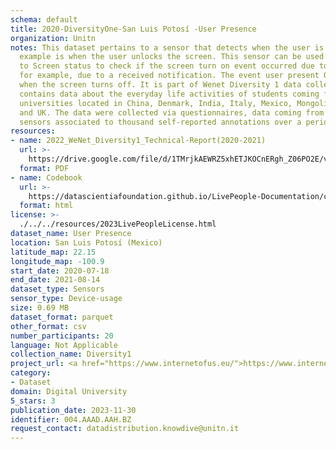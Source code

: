 ```yaml
---
schema: default
title: 2020-DiversityOne-San Luis Potosí -User Presence
organization: Unitn
notes: This dataset pertains to a sensor that detects when the user is present. An
  example is when the user unlocks the screen. This sensor can be used in comparison
  to Screen status to check if the screen turn on event occurred due to the user or,
  for example, due to a received notification. The event user present OFF is simply
  when the screen turns off. It is part of Wenet Diversity 1 data collection, which
  contains data about the everyday life activities of students coming from 8 different
  universities located in China, Denmark, India, Italy, Mexico, Mongolia, Paraguay
  and UK. The data were collected via questionnaires, data coming from 27 smartphone
  sensors associated to thousand self-reported annotations over a period of 4 weeks.
resources:
- name: 2022_WeNet_Diversity1_Technical-Report(2020-2021)
  url: >-
    https://drive.google.com/file/d/1TMrjkAEWRZ5xhETJKOCnERgh_Z06PO2E/view?usp=drive_link
  format: PDF
- name: Codebook
  url: >-
    https://datascientiafoundation.github.io/LivePeople-Documentation/codebooks/2020_DV1_San-Luis-Potosi_userpresence.html
  format: html
license: >-
  ./../../resources/2023LivePeopleLicense.html
dataset_name: User Presence
location: San Luis Potosí (Mexico)
latitude_map: 22.15
longitude_map: -100.9
start_date: 2020-07-18
end_date: 2021-08-14
dataset_type: Sensors
sensor_type: Device-usage
size: 0.69 MB
dataset_format: parquet
other_format: csv
number_participants: 20
language: Not Applicable
collection_name: Diversity1
project_url: <a href="https://www.internetofus.eu/">https://www.internetofus.eu/</a>
category:
- Dataset
domain: Digital University
5_stars: 3
publication_date: 2023-11-30
identifier: 004.AAAD.AAH.BZ
request_contact: datadistribution.knowdive@unitn.it
---
```

